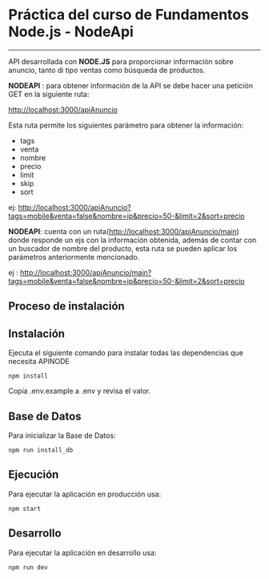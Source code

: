 
# Práctica del curso de Fundamentos Node.js - NodeApi

---

API desarrollada con **NODE.JS** para proporcionar información sobre anuncio, tanto di tipo ventas como búsqueda de productos.

**NODEAPI** : para obtener información de la API se debe hacer una petición GET en la siguiente ruta:

<http://localhost:3000/apiAnuncio>

Esta ruta permite los siguientes parámetro para obtener la información:

- tags
- venta
- nombre
- precio
- limit
- skip
- sort

ej: <http://localhost:3000/apiAnuncio?tags=mobile&venta=false&nombre=ip&precio=50-&limit=2&sort=precio>


**NODEAPI**: cuenta con un ruta(<http://localhost:3000/apiAnuncio/main>) donde responde un ejs con la información obtenida, además de contar con un buscador de nombre del producto, esta ruta se pueden aplicar los parámetros anteriormente mencionado.


ej : <http://localhost:3000/apiAnuncio/main?tags=mobile&venta=false&nombre=ip&precio=50-&limit=2&sort=precio>


## Proceso de instalación 

## Instalación
Ejecuta el siguiente comando para instalar todas las dependencias que necesita APINODE

```shell
npm install
```

Copia .env.example a .env y revisa el valor.

## Base de Datos

Para inicializar la Base de Datos:

```shell
npm run install_db
```

## Ejecución

Para ejecutar la aplicación en producción usa:

```shell
npm start
```


## Desarrollo

Para ejecutar la aplicación en desarrollo usa:

```shell
npm run dev
```
